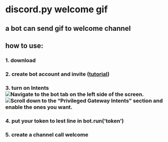 # discord.py welcome gif
## a bot can send gif to welcome channel
## how to use:
### 1. download
### 2. create bot account and invite ([tutorial](https://discordpy.readthedocs.io/en/stable/discord.html))
### 3. turn on Intents ![Navigate to the bot tab on the left side of the screen.](https://discordpy.readthedocs.io/en/stable/_images/discord_bot_tab.png) ![Scroll down to the “Privileged Gateway Intents” section and enable the ones you want.](https://discordpy.readthedocs.io/en/stable/_images/discord_privileged_intents.png)
### 4. put your token to lest line in bot.run('token')
### 5. create a channel call welcome
